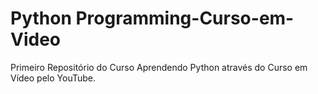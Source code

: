 # Python Programming-Curso-em-Video
Primeiro Repositório do Curso
Aprendendo Python através do Curso em Vídeo pelo YouTube. 
